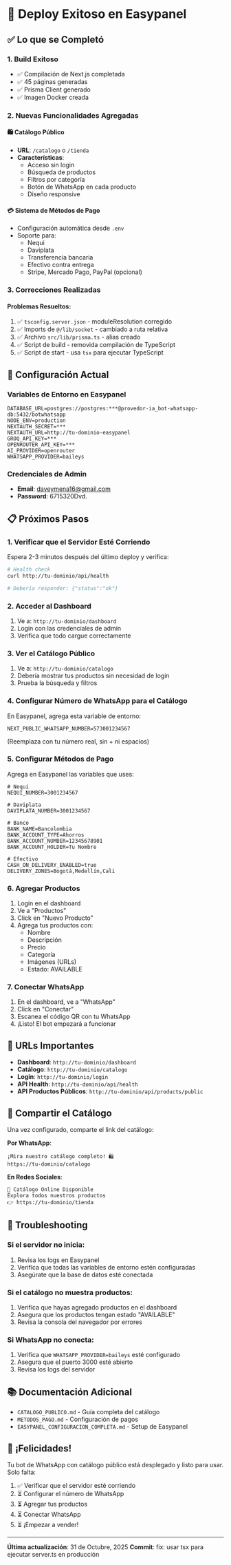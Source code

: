 # 🚀 Deploy Exitoso en Easypanel

## ✅ Lo que se Completó

### 1. Build Exitoso
- ✅ Compilación de Next.js completada
- ✅ 45 páginas generadas
- ✅ Prisma Client generado
- ✅ Imagen Docker creada

### 2. Nuevas Funcionalidades Agregadas

#### 🛍️ Catálogo Público
- **URL**: `/catalogo` o `/tienda`
- **Características**:
  - Acceso sin login
  - Búsqueda de productos
  - Filtros por categoría
  - Botón de WhatsApp en cada producto
  - Diseño responsive

#### 💳 Sistema de Métodos de Pago
- Configuración automática desde `.env`
- Soporte para:
  - Nequi
  - Daviplata
  - Transferencia bancaria
  - Efectivo contra entrega
  - Stripe, Mercado Pago, PayPal (opcional)

### 3. Correcciones Realizadas

#### Problemas Resueltos:
1. ✅ `tsconfig.server.json` - moduleResolution corregido
2. ✅ Imports de `@/lib/socket` - cambiado a ruta relativa
3. ✅ Archivo `src/lib/prisma.ts` - alias creado
4. ✅ Script de build - removida compilación de TypeScript
5. ✅ Script de start - usa `tsx` para ejecutar TypeScript

## 🔧 Configuración Actual

### Variables de Entorno en Easypanel
```env
DATABASE_URL=postgres://postgres:***@provedor-ia_bot-whatsapp-db:5432/botwhatsapp
NODE_ENV=production
NEXTAUTH_SECRET=***
NEXTAUTH_URL=http://tu-dominio-easypanel
GROQ_API_KEY=***
OPENROUTER_API_KEY=***
AI_PROVIDER=openrouter
WHATSAPP_PROVIDER=baileys
```

### Credenciales de Admin
- **Email**: daveymena16@gmail.com
- **Password**: 6715320Dvd.

## 📋 Próximos Pasos

### 1. Verificar que el Servidor Esté Corriendo
Espera 2-3 minutos después del último deploy y verifica:

```bash
# Health check
curl http://tu-dominio/api/health

# Debería responder: {"status":"ok"}
```

### 2. Acceder al Dashboard
1. Ve a: `http://tu-dominio/dashboard`
2. Login con las credenciales de admin
3. Verifica que todo cargue correctamente

### 3. Ver el Catálogo Público
1. Ve a: `http://tu-dominio/catalogo`
2. Debería mostrar tus productos sin necesidad de login
3. Prueba la búsqueda y filtros

### 4. Configurar Número de WhatsApp para el Catálogo

En Easypanel, agrega esta variable de entorno:

```env
NEXT_PUBLIC_WHATSAPP_NUMBER=573001234567
```

(Reemplaza con tu número real, sin + ni espacios)

### 5. Configurar Métodos de Pago

Agrega en Easypanel las variables que uses:

```env
# Nequi
NEQUI_NUMBER=3001234567

# Daviplata
DAVIPLATA_NUMBER=3001234567

# Banco
BANK_NAME=Bancolombia
BANK_ACCOUNT_TYPE=Ahorros
BANK_ACCOUNT_NUMBER=12345678901
BANK_ACCOUNT_HOLDER=Tu Nombre

# Efectivo
CASH_ON_DELIVERY_ENABLED=true
DELIVERY_ZONES=Bogotá,Medellín,Cali
```

### 6. Agregar Productos

1. Login en el dashboard
2. Ve a "Productos"
3. Click en "Nuevo Producto"
4. Agrega tus productos con:
   - Nombre
   - Descripción
   - Precio
   - Categoría
   - Imágenes (URLs)
   - Estado: AVAILABLE

### 7. Conectar WhatsApp

1. En el dashboard, ve a "WhatsApp"
2. Click en "Conectar"
3. Escanea el código QR con tu WhatsApp
4. ¡Listo! El bot empezará a funcionar

## 🎯 URLs Importantes

- **Dashboard**: `http://tu-dominio/dashboard`
- **Catálogo**: `http://tu-dominio/catalogo`
- **Login**: `http://tu-dominio/login`
- **API Health**: `http://tu-dominio/api/health`
- **API Productos Públicos**: `http://tu-dominio/api/products/public`

## 📱 Compartir el Catálogo

Una vez configurado, comparte el link del catálogo:

**Por WhatsApp**:
```
¡Mira nuestro catálogo completo! 🛍️
https://tu-dominio/catalogo
```

**En Redes Sociales**:
```
🛒 Catálogo Online Disponible
Explora todos nuestros productos
👉 https://tu-dominio/tienda
```

## 🐛 Troubleshooting

### Si el servidor no inicia:
1. Revisa los logs en Easypanel
2. Verifica que todas las variables de entorno estén configuradas
3. Asegúrate que la base de datos esté conectada

### Si el catálogo no muestra productos:
1. Verifica que hayas agregado productos en el dashboard
2. Asegura que los productos tengan estado "AVAILABLE"
3. Revisa la consola del navegador por errores

### Si WhatsApp no conecta:
1. Verifica que `WHATSAPP_PROVIDER=baileys` esté configurado
2. Asegura que el puerto 3000 esté abierto
3. Revisa los logs del servidor

## 📚 Documentación Adicional

- `CATALOGO_PUBLICO.md` - Guía completa del catálogo
- `METODOS_PAGO.md` - Configuración de pagos
- `EASYPANEL_CONFIGURACION_COMPLETA.md` - Setup de Easypanel

## 🎉 ¡Felicidades!

Tu bot de WhatsApp con catálogo público está desplegado y listo para usar. Solo falta:

1. ✅ Verificar que el servidor esté corriendo
2. ⏳ Configurar el número de WhatsApp
3. ⏳ Agregar tus productos
4. ⏳ Conectar WhatsApp
5. ⏳ ¡Empezar a vender!

---

**Última actualización**: 31 de Octubre, 2025
**Commit**: fix: usar tsx para ejecutar server.ts en producción

